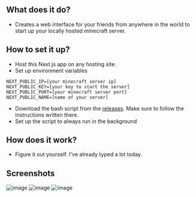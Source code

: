 ## What does it do?
- Creates a web interface for your friends from anywhere in the world to start up your locally hosted minecraft server.
## How to set it up?
- Host this Next.js app on any hosting site.
- Set up environment variables
```env
NEXT_PUBLIC_IP=[your minecraft server ip]
NEXT_PUBLIC_KEY=[your key to start the server]
NEXT_PUBLIC_PORT=[your minecraft server port]
NEXT_PUBLIC_NAME=[name of your server]
```
- Download the bash script from the [releases](https://github.com/sleepingzzs/mcServerRemote/releases). Make sure to follow the instructions written there.
- Set up the script to always run in the background
## How does it work?
- Figure it out yourself. I've already typed a lot today.
## Screenshots
![image](https://github.com/user-attachments/assets/28ed31e9-45ec-42ea-bb6a-1f5c8a28fc60)
![image](https://github.com/user-attachments/assets/c7378e1c-f226-47a4-9680-ce2f5bb9cd21)
![image](https://github.com/user-attachments/assets/c69fb313-20d2-45a0-aff7-784cfec89b18)
